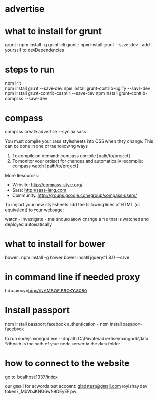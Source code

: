 advertise
=========

what to install for grunt
=============================
grunt : npm install -g grunt-cli
grunt : npm install grunt --save-dev  - add yourself to devDependencies

steps to run
===============
npm init	
npm install grunt --save-dev
npm install grunt-contrib-uglify --save-dev
npm install grunt-contrib-cssmin --save-dev
npm install grunt-contrib-compass --save-dev


compass 
======================
compass create advertise --syntax sass


You must compile your sass stylesheets into CSS when they change.
This can be done in one of the following ways:
  1. To compile on demand:
     compass compile [path/to/project]
  2. To monitor your project for changes and automatically recompile:
     compass watch [path/to/project]

More Resources:
  * Website: http://compass-style.org/
  * Sass: http://sass-lang.com
  * Community: http://groups.google.com/group/compass-users/


To import your new stylesheets add the following lines of HTML (or equivalent) to your webpage:
<head>
  <link href="/stylesheets/screen.css" media="screen, projection" rel="stylesheet" type="text/css" />
  <link href="/stylesheets/print.css" media="print" rel="stylesheet" type="text/css" />
  <!--[if IE]>
      <link href="/stylesheets/ie.css" media="screen, projection" rel="stylesheet" type="text/css" />
  <![endif]-->
</head>




watch - investigate - this should allow change a file that is watched and deployed automatically


what to install for bower
=============================
bower : npm install -g bower
bower insatll jquery#1.8.0 --save

in command line if needed proxy
================================
http.proxy=http://NAME.OF.PROXY:8080

install passport
==============================
npm install passport
facebook authentication - npm install passport-facebook

to run nodejs
mongod.exe --dbpath C:\Private\advertise\mongodb\data
*dbpath is the path of your node server to the data folder

how to connect to the website
==============================
go to localhost:1337/index

our gmail for adwords test account:
gladstest@gmail.com
royishay
dev tokenE_MbVbJKNG6wN9DEyEFlpw